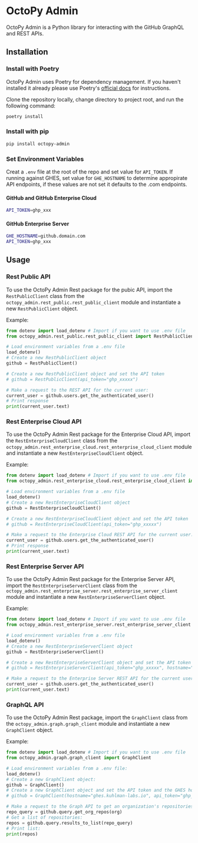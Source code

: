 # OctoPy Admin

OctoPy Admin is a Python library for interacting with the GitHub GraphQL
and REST APIs.

## Installation

### Install with Poetry

OctoPy Admin uses Poetry for dependency management. If you haven't installed
it already please use Poetry's [official docs](https://python-poetry.org/docs/#installation)
for instructions.

Clone the repository locally, change directory to
project root, and run the following command:

```bash
poetry install
```

### Install with pip

```bash
pip install octopy-admin
```

### Set Environment Variables

Creat a `.env` file at the root of the repo and set value for `API_TOKEN`.
If running against GHES, set value for `GHE_HOSTNAME` to determine appropirate
API endpoints, if these values are not set it defaults to the .com endpoints.

#### GitHub and GitHub Enterprise Cloud

```bash
API_TOKEN=ghp_xxx
```

#### GitHub Enterprise Server

```bash
GHE_HOSTNAME=github.domain.com
API_TOKEN=ghp_xxx
```

## Usage

### Rest Public API

To use the OctoPy Admin Rest package for the pubic API, import
the `RestPublicClient` class from the
`octopy_admin.rest_public.rest_public_client` module and
instantiate a new `RestPublicClient` object.

Example:

```python
from dotenv import load_dotenv # Import if you want to use .env file
from octopy_admin.rest_public.rest_public_client import RestPublicClient

# Load environment variables from a .env file
load_dotenv()
# Create a new RestPublicClient object
github = RestPublicClient()

# Create a new RestPublicClient object and set the API token
# github = RestPublicClient(api_token="ghp_xxxxx")

# Make a request to the REST API for the current user:
current_user = github.users.get_the_authenticated_user()
# Print response
print(current_user.text)
```

### Rest Enterprise Cloud API

To use the OctoPy Admin Rest package for the Enterprise Cloud API,
import the `RestEnterpriseCloudClient` class from the
`octopy_admin.rest_enterprise_cloud.rest_enterprise_cloud_client` module and
instantiate a new `RestEnterpriseCloudClient` object.

Example:

```python
from dotenv import load_dotenv # Import if you want to use .env file
from octopy_admin.rest_enterprise_cloud.rest_enterprise_cloud_client import RestEnterpriseCloudClient

# Load environment variables from a .env file
load_dotenv()
# Create a new RestEnterpriseCloudClient object
github = RestEnterpriseCloudClient()

# Create a new RestEnterpriseCloudClient object and set the API token
# github = RestEnterpriseCloudClient(api_token="ghp_xxxxx")

# Make a request to the Enterprise Cloud REST API for the current user:
current_user = github.users.get_the_authenticated_user()
# Print response
print(current_user.text)
```

### Rest Enterprise Server API

To use the OctoPy Admin Rest package for the Enterprise Server API,
 import the `RestEnterpriseServerClient` class from the
`octopy_admin.rest_enterprise_server.rest_enterprise_server_client` module and
instantiate a new `RestEnterpriseServerClient` object.

Example:

```python
from dotenv import load_dotenv # Import if you want to use .env file
from octopy_admin.rest_enterprise_server.rest_enterprise_server_client import RestEnterpriseServerClient

# Load environment variables from a .env file
load_dotenv()
# Create a new RestEnterpriseServerClient object
github = RestEnterpriseServerClient()

# Create a new RestEnterpriseServerClient object and set the API token and Hostname
# github = RestEnterpriseServerClient(api_token="ghp_xxxxx", hostname="github.domain.com")

# Make a request to the Enterprise Server REST API for the current user:
current_user = github.users.get_the_authenticated_user()
print(current_user.text)
```

### GraphQL API

To use the OctoPy Admin Rest package, import the `GraphClient` class from the
`octopy_admin.graph.graph_client` module and instantiate a new `GraphClient` object.

Example:

```python
from dotenv import load_dotenv # Import if you want to use .env file
from octopy_admin.graph.graph_client import GraphClient

# Load environment variables from a .env file:
load_dotenv() 
# Create a new GraphClient object:
github = GraphClient()
# Create a new GraphClient object and set the API token and the GHES hostname:
# github = GraphClient(hostname="ghes.kuhlman-labs.io", api_token="ghp_xxxxx")

# Make a request to the Graph API to get an organization's repositories:
repo_query = github.query.get_org_repos(org)
# Get a list of repositories:
repos = github.query.results_to_list(repo_query)
# Print list:
print(repos)
```
